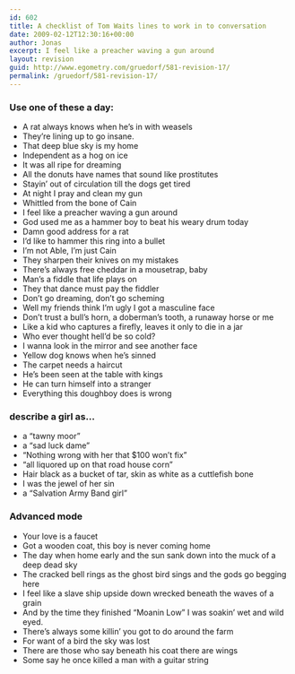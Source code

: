 ```yaml
---
id: 602
title: A checklist of Tom Waits lines to work in to conversation
date: 2009-02-12T12:30:16+00:00
author: Jonas
excerpt: I feel like a preacher waving a gun around
layout: revision
guid: http://www.egometry.com/gruedorf/581-revision-17/
permalink: /gruedorf/581-revision-17/
---
```

### Use one of these a day:

  * A rat always knows when he&#8217;s in with weasels
  * They&#8217;re lining up to go insane.
  * That deep blue sky is my home
  * Independent as a hog on ice
  * It was all ripe for dreaming
  * All the donuts have names that sound like prostitutes
  * Stayin&#8217; out of circulation till the dogs get tired
  * At night I pray and clean my gun
  * Whittled from the bone of Cain
  * I feel like a preacher waving a gun around
  * God used me as a hammer boy to beat his weary drum today
  * Damn good address for a rat
  * I&#8217;d like to hammer this ring into a bullet
  * I&#8217;m not Able, I&#8217;m just Cain
  * They sharpen their knives on my mistakes
  * There&#8217;s always free cheddar in a mousetrap, baby
  * Man&#8217;s a fiddle that life plays on
  * They that dance must pay the fiddler
  * Don&#8217;t go dreaming, don&#8217;t go scheming
  * Well my friends think I&#8217;m ugly I got a masculine face
  * Don&#8217;t trust a bull&#8217;s horn, a doberman&#8217;s tooth, a runaway horse or me
  * Like a kid who captures a firefly, leaves it only to die in a jar
  * Who ever thought hell&#8217;d be so cold?
  * I wanna look in the mirror and see another face
  * Yellow dog knows when he&#8217;s sinned
  * The carpet needs a haircut
  * He&#8217;s been seen at the table with kings
  * He can turn himself into a stranger
  * Everything this doughboy does is wrong

### describe a girl as&#8230;

  * a &#8220;tawny moor&#8221;
  * a &#8220;sad luck dame&#8221;
  * &#8220;Nothing wrong with her that $100 won&#8217;t fix&#8221;
  * &#8220;all liquored up on that road house corn&#8221;
  * Hair black as a bucket of tar, skin as white as a cuttlefish bone
  * I was the jewel of her sin
  * a &#8220;Salvation Army Band girl&#8221;

### Advanced mode

  * Your love is a faucet
  * Got a wooden coat, this boy is never coming home
  * The day when home early and the sun sank down into the muck of a deep dead sky
  * The cracked bell rings as the ghost bird sings and the gods go begging here
  * I feel like a slave ship upside down wrecked beneath the waves of a grain
  * And by the time they finished &#8220;Moanin Low&#8221; I was soakin&#8217; wet and wild eyed.
  * There&#8217;s always some killin&#8217; you got to do around the farm
  * For want of a bird the sky was lost
  * There are those who say beneath his coat there are wings
  * Some say he once killed a man with a guitar string